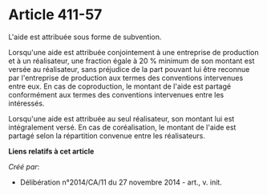# Article 411-57

L'aide est attribuée sous forme de subvention. 

Lorsqu'une aide est attribuée conjointement à une entreprise de production et à un réalisateur, une fraction égale à 20 %
minimum de son montant est versée au réalisateur, sans préjudice de la part pouvant lui être reconnue par l'entreprise de
production aux termes des conventions intervenues entre eux. En cas de coproduction, le montant de l'aide est partagé
conformément aux termes des conventions intervenues entre les intéressés. 

Lorsqu'une aide est attribuée au seul réalisateur, son montant lui est intégralement versé. En cas de coréalisation, le
montant de l'aide est partagé selon la répartition convenue entre les réalisateurs.

**Liens relatifs à cet article**

_Créé par_:

  - Délibération n°2014/CA/11 du 27 novembre 2014 - art., v. init.
